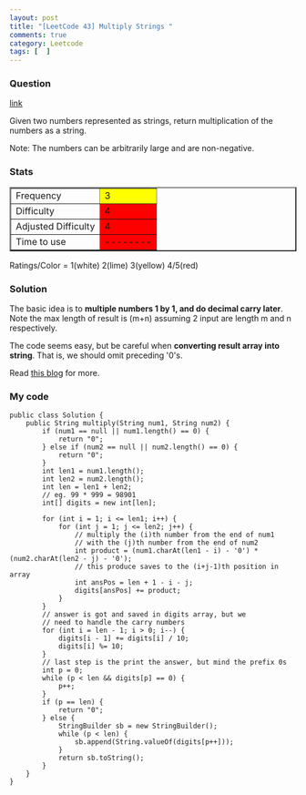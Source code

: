 ```yaml
---
layout: post
title: "[LeetCode 43] Multiply Strings "
comments: true
category: Leetcode
tags: [  ]
---
```


### Question

[link](http://oj.leetcode.com/problems/multiply-strings/)

<div class="question-content">
<p></p><p>Given two numbers represented as strings, return multiplication of the numbers as a string.</p>

<p>Note: The numbers can be arbitrarily large and are non-negative.</p><p></p>
</div>

### Stats

<table border="2">
	<tr>
		<td>Frequency</td>
		<td bgcolor="yellow">3</td>
	</tr>
	<tr>
		<td>Difficulty</td>
		<td bgcolor="red">4</td>
	</tr>
	<tr>
		<td>Adjusted Difficulty</td>
		<td bgcolor="red">4</td>
	</tr>
	<tr>
		<td>Time to use</td>
		<td bgcolor="red">--------</td>
	</tr>
</table>

Ratings/Color = 1(white) 2(lime) 3(yellow) 4/5(red)

### Solution

The basic idea is to __multiple numbers 1 by 1, and do decimal carry later__. Note the max length of result is (m+n) assuming 2 input are length m and n respectively. 

The code seems easy, but be careful when __converting result array into string__. That is, we should omit preceding '0's. 

Read [this blog](http://blog.csdn.net/fightforyourdream/article/details/17370495) for more. 

### My code 

    public class Solution {
        public String multiply(String num1, String num2) {
            if (num1 == null || num1.length() == 0) {
                return "0";
            } else if (num2 == null || num2.length() == 0) {
                return "0";
            }
            int len1 = num1.length();
            int len2 = num2.length();
            int len = len1 + len2;
            // eg. 99 * 999 = 98901
            int[] digits = new int[len];

            for (int i = 1; i <= len1; i++) {
                for (int j = 1; j <= len2; j++) {
                    // multiply the (i)th number from the end of num1
                    // with the (j)th number from the end of num2
                    int product = (num1.charAt(len1 - i) - '0') * (num2.charAt(len2 - j) - '0');
                    // this produce saves to the (i+j-1)th position in array
                    int ansPos = len + 1 - i - j;
                    digits[ansPos] += product;
                }
            }
            // answer is got and saved in digits array, but we
            // need to handle the carry numbers
            for (int i = len - 1; i > 0; i--) {
                digits[i - 1] += digits[i] / 10;
                digits[i] %= 10;
            }
            // last step is the print the answer, but mind the prefix 0s
            int p = 0;
            while (p < len && digits[p] == 0) {
                p++;
            }
            if (p == len) {
                return "0";
            } else {
                StringBuilder sb = new StringBuilder();
                while (p < len) {
                    sb.append(String.valueOf(digits[p++]));
                }
                return sb.toString();
            }
        }
    }
